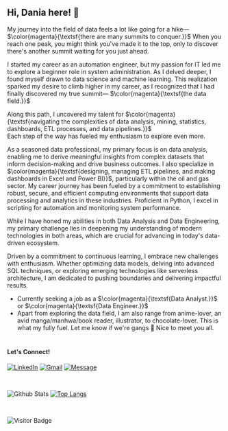 ## Hi, Dania here! 👾

My journey into the field of data feels a lot like going for a hike—
$\color{magenta}{\textsf{there are many summits to conquer.}}$
When you reach one peak, you might think you've made it to the top, only to discover there's another summit waiting for you just ahead.

I started my career as an automation engineer, but my passion for IT led me to explore a beginner role in system administration. As I delved deeper, I found myself drawn to data science and machine learning. This realization sparked my desire to climb higher in my career, as I recognized that I had finally discovered my true summit—
$\color{magenta}{\textsf{the data field.}}$

Along this path, I uncovered my talent for $\color{magenta}{\textsf{navigating the complexities of data analysis, mining, statistics, dashboards, ETL processes, and data pipelines.}}$
<br> Each step of the way has fueled my enthusiasm to explore even more.

As a seasoned data professional, my primary focus is on data analysis, enabling me to derive meaningful insights from complex datasets that inform decision-making and drive business outcomes. 
I also specialize in $\color{magenta}{\textsf{designing, managing ETL pipelines, and making dashboards in Excel and Power BI}}$, particularly within the oil and gas sector. My career journey has been fueled by a commitment to establishing robust, secure, and efficient computing environments that support data processing and analytics in these industries. Proficient in Python, I excel in scripting for automation and monitoring system performance.

While I have honed my abilities in both Data Analysis and Data Engineering, my primary challenge lies in deepening my understanding of modern technologies in both areas, which are crucial for advancing in today's data-driven ecosystem.

Driven by a commitment to continuous learning, I embrace new challenges with enthusiasm. Whether optimizing data models, delving into advanced SQL techniques, or exploring emerging technologies like serverless architecture, I am dedicated to pushing boundaries and delivering impactful results.


*  Currently seeking a job as a $\color{magenta}{\textsf{Data Analyst.}}$ or $\color{magenta}{\textsf{Data Engineer.}}$
*  Apart from exploring the data field, I am also range from anime-lover, an avid manga/manhwa/book reader, illustrator, to chocolate-lover. This is what my fully fuel. Let me know if we're gangs 👾 Nice to meet you all.


#

#### Let's Connect! 
[![LinkedIn](https://img.shields.io/badge/-LinkedIn-0A66C2?logoColor=black&style=?style=for-the-badge&logoWidth=20&logo=LinkedIn)](https://www.linkedin.com/in/ardaniahjamaluddin)
[![Gmail](https://img.shields.io/badge/-Gmail-EA4335?logoColor=black&style=?style=for-the-badge&logoWidth=20&logo=Gmail)](mailto:ardaniahjamaluddin@gmail.com)
[![Message](https://img.shields.io/badge/-Message-25D366?logoColor=black&style=?style=for-the-badge&logoWidth=20&logo=WhatsApp)](https://wa.me/+60123726624)

<br>

![Github Stats](https://github-readme-stats.vercel.app/api?username=ArdaniahJ&count_private=true&show_icons=true&include_all_commits=true&theme=dark&layout=compact)
[![Top Langs](https://github-readme-stats.vercel.app/api/top-langs/?username=ArdaniahJ&&hide=TeX&layout=compact&theme=dark)](https://github.com/ArdaniahJ/github-readme-stats)

<br>

![Visitor Badge](https://visitor-badge.laobi.icu/badge?page_id=ArdaniahJ)
